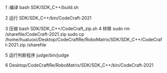 1 :编译
bash SDK/SDK_C++/build.sh

2 运行
SDK/SDK_C++/bin/CodeCraft-2021

3 压缩
bash SDK/SDK_C++/CodeCraft_zip.sh
4 转移
sudo rm /sharefile/CodeCraft-2021.zip
sudo cp /home/hualuoxi/Desktop/CodeCraftRe/RoboMatrix/SDK/SDK_C++/CodeCraft-2021.zip /sharefile


5 运行判断程序
judge/bin/judge

6
Desktop/CodeCraftRe/RoboMatrix/SDK/SDK_C++/bin/CodeCraft-2021 


	